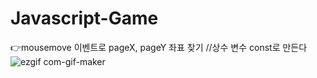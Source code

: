 # Javascript-Game

👉mousemove 이벤트로 pageX, pageY 좌표 찾기
  //상수 변수 const로 만든다
  ![ezgif com-gif-maker](https://user-images.githubusercontent.com/82692118/124776556-811b8280-df7a-11eb-833b-f1400f4e163a.gif)

